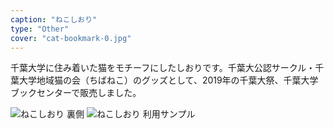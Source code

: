 ```yaml
---
caption: "ねこしおり"
type: "Other"
cover: "cat-bookmark-0.jpg"
---
```


千葉大学に住み着いた猫をモチーフにしたしおりです。千葉大公認サークル・千葉大学地域猫の会（ちばねこ）のグッズとして、2019年の千葉大祭、千葉大学ブックセンターで販売しました。

![ねこしおり 裏側](/images/cat-bookmark-1.jpg)
![ねこしおり 利用サンプル](/images/cat-bookmark-2.jpg)